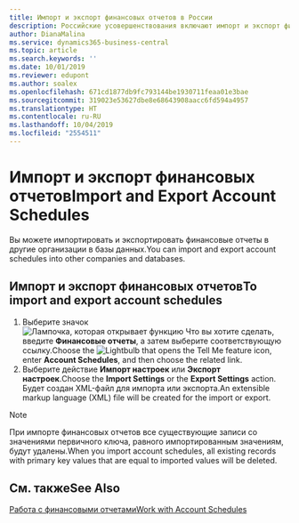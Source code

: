 ```yaml
---
title: Импорт и экспорт финансовых отчетов в России
description: Российские усовершенствования включают импорт и экспорт финансовых отчетов.
author: DianaMalina
ms.service: dynamics365-business-central
ms.topic: article
ms.search.keywords: ''
ms.date: 10/01/2019
ms.reviewer: edupont
ms.author: soalex
ms.openlocfilehash: 671cd1877db9fc793144be1930711feaa01e3bae
ms.sourcegitcommit: 319023e53627dbe8e68643908aacc6fd594a4957
ms.translationtype: HT
ms.contentlocale: ru-RU
ms.lasthandoff: 10/04/2019
ms.locfileid: "2554511"
---
```

# <a name="import-and-export-account-schedules"></a><span data-ttu-id="f94af-103">Импорт и экспорт финансовых отчетов</span><span class="sxs-lookup"><span data-stu-id="f94af-103">Import and Export Account Schedules</span></span>

<span data-ttu-id="f94af-104">Вы можете импортировать и экспортировать финансовые отчеты в другие организации в базы данных.</span><span class="sxs-lookup"><span data-stu-id="f94af-104">You can import and export account schedules into other companies and databases.</span></span>

## <a name="to-import-and-export-account-schedules"></a><span data-ttu-id="f94af-105">Импорт и экспорт финансовых отчетов</span><span class="sxs-lookup"><span data-stu-id="f94af-105">To import and export account schedules</span></span>

1. <span data-ttu-id="f94af-106">Выберите значок ![Лампочка, которая открывает функцию Что вы хотите сделать](../../media/ui-search/search_small.png "Что вы хотите сделать"), введите **Финансовые отчеты**, а затем выберите соответствующую ссылку.</span><span class="sxs-lookup"><span data-stu-id="f94af-106">Choose the ![Lightbulb that opens the Tell Me feature](../../media/ui-search/search_small.png "Tell me what you want to do") icon, enter **Account Schedules**, and then choose the related link.</span></span>
2. <span data-ttu-id="f94af-107">Выберите действие **Импорт настроек** или **Экспорт настроек**.</span><span class="sxs-lookup"><span data-stu-id="f94af-107">Choose the **Import Settings** or the **Export Settings** action.</span></span> <span data-ttu-id="f94af-108">Будет создан XML-файл для импорта или экспорта.</span><span class="sxs-lookup"><span data-stu-id="f94af-108">An extensible markup language (XML) file will be created for the import or export.</span></span>

> [!NOTE]
> <span data-ttu-id="f94af-109">При импорте финансовых отчетов все существующие записи со значениями первичного ключа, равного импортированным значениям, будут удалены.</span><span class="sxs-lookup"><span data-stu-id="f94af-109">When you import account schedules, all existing records with primary key values that are equal to imported values will be deleted.</span></span>

## <a name="see-also"></a><span data-ttu-id="f94af-110">См. также</span><span class="sxs-lookup"><span data-stu-id="f94af-110">See Also</span></span>

[<span data-ttu-id="f94af-111">Работа с финансовыми отчетами</span><span class="sxs-lookup"><span data-stu-id="f94af-111">Work with Account Schedules</span></span>](How-to-Work-with-Account-Schedules.md)  
